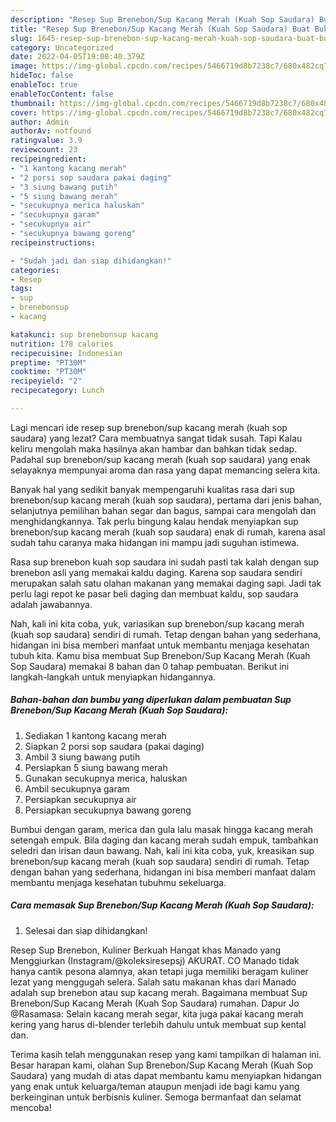 ```yaml
---
description: "Resep Sup Brenebon/Sup Kacang Merah (Kuah Sop Saudara) Buat Buka Puasa"
title: "Resep Sup Brenebon/Sup Kacang Merah (Kuah Sop Saudara) Buat Buka Puasa"
slug: 1645-resep-sup-brenebon-sup-kacang-merah-kuah-sop-saudara-buat-buka-puasa
category: Uncategorized
date: 2022-04-05T19:08:40.379Z
image: https://img-global.cpcdn.com/recipes/5466719d8b7238c7/680x482cq70/sup-brenebonsup-kacang-merah-kuah-sop-saudara-foto-resep-utama.jpg
hideToc: false
enableToc: true
enableTocContent: false
thumbnail: https://img-global.cpcdn.com/recipes/5466719d8b7238c7/680x482cq70/sup-brenebonsup-kacang-merah-kuah-sop-saudara-foto-resep-utama.jpg
cover: https://img-global.cpcdn.com/recipes/5466719d8b7238c7/680x482cq70/sup-brenebonsup-kacang-merah-kuah-sop-saudara-foto-resep-utama.jpg
author: Admin
authorAv: notfound
ratingvalue: 3.9
reviewcount: 23
recipeingredient:
- "1 kantong kacang merah"
- "2 porsi sop saudara pakai daging"
- "3 siung bawang putih"
- "5 siung bawang merah"
- "secukupnya merica haluskan"
- "secukupnya garam"
- "secukupnya air"
- "secukupnya bawang goreng"
recipeinstructions:

- "Sudah jadi dan siap dihidangkan!"
categories:
- Resep
tags:
- sup
- brenebonsup
- kacang

katakunci: sup brenebonsup kacang 
nutrition: 178 calories
recipecuisine: Indonesian
preptime: "PT30M"
cooktime: "PT30M"
recipeyield: "2"
recipecategory: Lunch

---
```



Lagi mencari ide resep sup brenebon/sup kacang merah (kuah sop saudara) yang lezat? Cara membuatnya sangat tidak susah. Tapi Kalau keliru mengolah maka hasilnya akan hambar dan bahkan tidak sedap. Padahal sup brenebon/sup kacang merah (kuah sop saudara) yang enak selayaknya mempunyai aroma dan rasa yang dapat memancing selera kita.


Banyak hal yang sedikit banyak mempengaruhi kualitas rasa dari sup brenebon/sup kacang merah (kuah sop saudara), pertama dari jenis bahan, selanjutnya pemilihan bahan segar dan bagus, sampai cara mengolah dan menghidangkannya. Tak perlu bingung kalau hendak menyiapkan sup brenebon/sup kacang merah (kuah sop saudara) enak di rumah, karena asal sudah tahu caranya maka hidangan ini mampu jadi suguhan istimewa.

Rasa sup brenebon kuah sop saudara ini sudah pasti tak kalah dengan sup brenebon asli yang memakai kaldu daging. Karena sop saudara sendiri merupakan salah satu olahan makanan yang memakai daging sapi. Jadi tak perlu lagi repot ke pasar beli daging dan membuat kaldu, sop saudara adalah jawabannya.


Nah, kali ini kita coba, yuk, variasikan sup brenebon/sup kacang merah (kuah sop saudara) sendiri di rumah. Tetap dengan bahan yang sederhana, hidangan ini bisa memberi manfaat untuk membantu menjaga kesehatan tubuh kita. Kamu bisa membuat Sup Brenebon/Sup Kacang Merah (Kuah Sop Saudara) memakai 8 bahan dan 0 tahap pembuatan. Berikut ini langkah-langkah untuk menyiapkan hidangannya.

<!--inarticleads1-->

##### Bahan-bahan dan bumbu yang diperlukan dalam pembuatan Sup Brenebon/Sup Kacang Merah (Kuah Sop Saudara):

1. Sediakan 1 kantong kacang merah
1. Siapkan 2 porsi sop saudara (pakai daging)
1. Ambil 3 siung bawang putih
1. Persiapkan 5 siung bawang merah
1. Gunakan secukupnya merica, haluskan
1. Ambil secukupnya garam
1. Persiapkan secukupnya air
1. Persiapkan secukupnya bawang goreng


Bumbui dengan garam, merica dan gula lalu masak hingga kacang merah setengah empuk. Bila daging dan kacang merah sudah empuk, tambahkan seledri dan irisan daun bawang. Nah, kali ini kita coba, yuk, kreasikan sup brenebon/sup kacang merah (kuah sop saudara) sendiri di rumah. Tetap dengan bahan yang sederhana, hidangan ini bisa memberi manfaat dalam membantu menjaga kesehatan tubuhmu sekeluarga. 

<!--inarticleads2-->

##### Cara memasak Sup Brenebon/Sup Kacang Merah (Kuah Sop Saudara):


1. Selesai dan siap dihidangkan!

Resep Sup Brenebon, Kuliner Berkuah Hangat khas Manado yang Menggiurkan (Instagram/@koleksiresepsj) AKURAT. CO Manado tidak hanya cantik pesona alamnya, akan tetapi juga memiliki beragam kuliner lezat yang menggugah selera. Salah satu makanan khas dari Manado adalah sup brenebon atau sup kacang merah. Bagaimana membuat Sup Brenebon/Sup Kacang Merah (Kuah Sop Saudara) rumahan. Dapur Jo @Rasamasa: Selain kacang merah segar, kita juga pakai kacang merah kering yang harus di-blender terlebih dahulu untuk membuat sup kental dan. 

Terima kasih telah menggunakan resep yang kami tampilkan di halaman ini. Besar harapan kami, olahan Sup Brenebon/Sup Kacang Merah (Kuah Sop Saudara) yang mudah di atas dapat membantu kamu menyiapkan hidangan yang enak untuk keluarga/teman ataupun menjadi ide bagi kamu yang berkeinginan untuk berbisnis kuliner. Semoga bermanfaat dan selamat mencoba!
